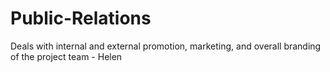 # Public-Relations
Deals with internal and external promotion, marketing, and overall branding of the project team - Helen
